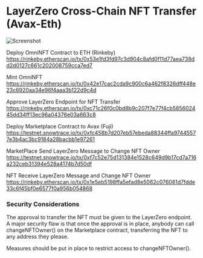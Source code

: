 # LayerZero Cross-Chain NFT Transfer (Avax-Eth)

![Screenshot](docs/images/internal-txn.png)

Deploy OmniNFT Contract to ETH (Rinkeby)\
https://rinkeby.etherscan.io/tx/0x53e1fd3fd97c3d904c8afd0f11d77aea738dd2d0127c661c202008759cca7ed7

Mint OmniNFT\
https://rinkeby.etherscan.io/tx/0x42e17cac2cda9c900c6a462f8326dff448e23c6920aa34e96f4aaa3b122d9c4d

Approve LayerZero Endpoint for NFT Transfer\
https://rinkeby.etherscan.io/tx/0xc71c26f0c0bd8b9c207f7e77f4cb585602445dd34ff13ec96a04376e03a663c8

Deploy Marketplace Contract to Avax (Fuji)\
https://testnet.snowtrace.io/tx/0xfc458b7d207eb57ebeda88344ffa97445577e3b4ac3bc9184a28bacbb1e97261

MarketPlace Send LayerZero Message to Change NFT Owner\
https://testnet.snowtrace.io/tx/0xf7c52e75d131384e1528c649d9b17cd7a716a232ceb31394e528a4174b7d50df

NFT Receive LayerZero Message and Change NFT Owner\
https://rinkeby.etherscan.io/tx/0x1e5eb5198ffa5efad8e5062c076061d7fdde33c6f45bf0e6577f0a956b054868

### Security Considerations

The approval to transfer the NFT must be given to the LayerZero endpoint. A major security flaw is that once the approval is in place, anybody can call changeNFTOwner() on the Marketplace contract, transferring the NFT to any address they please.

Measures should be put in place to restrict access to changeNFTOwner().
